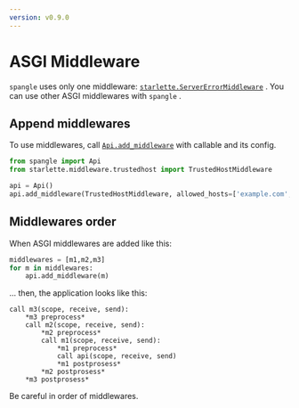 ```yaml
---
version: v0.9.0
---
```


# ASGI Middleware

`spangle` uses only one middleware: [`starlette.ServerErrorMiddleware`](https://github.com/encode/starlette/blob/master/starlette/middleware/errors.py) . You can use other ASGI middlewares with `spangle` .

## Append middlewares

To use middlewares, call [`Api.add_middleware`](../api/api-py.md#Api.add_middleware) with callable and its config.

```python
from spangle import Api
from starlette.middleware.trustedhost import TrustedHostMiddleware

api = Api()
api.add_middleware(TrustedHostMiddleware, allowed_hosts=['example.com', '*.example.com'])

```

## Middlewares order

When ASGI middlewares are added like this:

```python
middlewares = [m1,m2,m3]
for m in middlewares:
    api.add_middleware(m)

```

... then, the application looks like this:

```
call m3(scope, receive, send):
    *m3 preprocess*
    call m2(scope, receive, send):
        *m2 preprocess*
        call m1(scope, receive, send):
            *m1 preprocess*
            call api(scope, receive, send)
            *m1 postprosess*
        *m2 postprosess*
    *m3 postprosess*
```

Be careful in order of middlewares.
